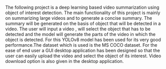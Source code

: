 The following project is a deep learning based video summarization using object of interest detection. The main functionality of this project is mainly  on summarizing large videos and to generate a concise summary. The summary will be generated on the basis of object that will be detected in a video. The user will input a video , will select the object that has to be detected and the model will generate the parts of the video in which the object is detected. For this YOLOv8 model has been used for its very good performance.The dataset which is used is the MS COCO dataset. For the ease of end user a GUI desktop application has been designed so that the user can easily upload the video and select the object of its interest. Video download option is also given in the desktop application. 
